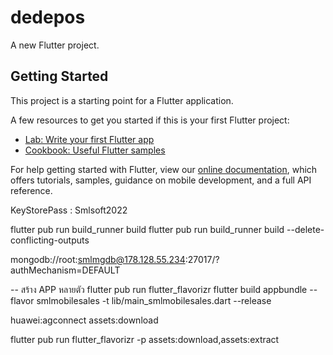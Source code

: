 # dedepos

A new Flutter project.

## Getting Started

This project is a starting point for a Flutter application.

A few resources to get you started if this is your first Flutter project:

- [Lab: Write your first Flutter app](https://flutter.dev/docs/get-started/codelab)
- [Cookbook: Useful Flutter samples](https://flutter.dev/docs/cookbook)

For help getting started with Flutter, view our
[online documentation](https://flutter.dev/docs), which offers tutorials,
samples, guidance on mobile development, and a full API reference.


KeyStorePass : Smlsoft2022

flutter pub run build_runner build
flutter pub run build_runner build --delete-conflicting-outputs

mongodb://root:smlmgdb@178.128.55.234:27017/?authMechanism=DEFAULT

-- สร้าง APP หลายตัว
flutter pub run flutter_flavorizr
flutter build appbundle --flavor smlmobilesales -t lib/main_smlmobilesales.dart --release


huawei:agconnect
assets:download

flutter pub run flutter_flavorizr -p assets:download,assets:extract